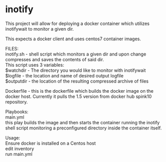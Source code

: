 # inotify

This project will allow for deploying a docker container which utilizes inotifywait to monitor a given dir. 

This expects a docker client and uses centos7 container images.


FILES:\
inotify.sh - shell script which monitors a given dir and upon change compresses and saves the contents of said dir. \
This script uses 3 variables:\
$watchdir - The directory you would like to monitor with inotifywait\
$logfile - the location and name of desired output logfile\
$outputdir - the location of the resulting compressed archive of files

Dockerfile - this is the dockerfile which builds the docker image on the docker host. Currently it pulls the 1.5 version from docker hub spink10 repository. 




Playbooks:\
main.yml \
this play builds the image and then starts the container running the inotify shell script monitoring a preconfigured directory inside the container itself.



Usage:\
Ensure docker is installed on a Centos host\
edit inventory\
run main.yml
